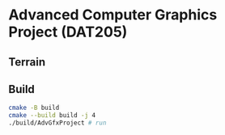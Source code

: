 # Advanced Computer Graphics Project (DAT205)

## Terrain

## Build

```bash
cmake -B build
cmake --build build -j 4
./build/AdvGfxProject # run
```

